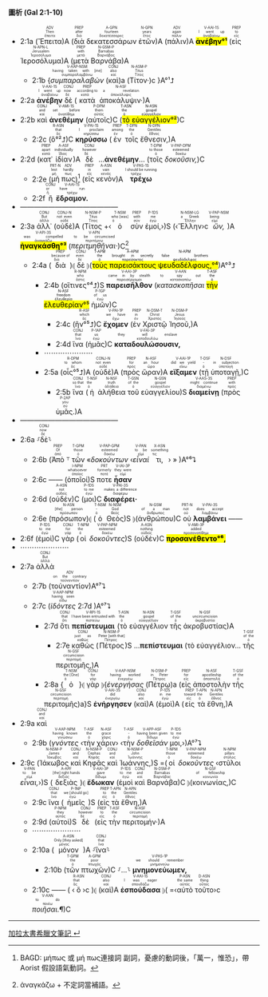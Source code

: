 #### 圖析 (Gal 2:1-10)

- <rt>2:1a</rt> (<RUBY><ruby><ruby>Ἔπειτα<rt>ἔπειτα</rt></ruby><rt>Then</rt></ruby><rt>ADV</rt></RUBY>)A (<RUBY><ruby><ruby>διὰ<rt>διά</rt></ruby><rt>after</rt></ruby><rt>PREP</rt></RUBY> <RUBY><ruby><ruby>δεκατεσσάρων<rt>δεκατέσσαρες</rt></ruby><rt>fourteen</rt></ruby><rt>A-GPN</rt></RUBY> <RUBY><ruby><ruby>ἐτῶν<rt>ἔτος</rt></ruby><rt>years</rt></ruby><rt>N-GPN</rt></RUBY>)A (<RUBY><ruby><ruby>πάλιν<rt>πάλιν</rt></ruby><rt>again</rt></ruby><rt>ADV</rt></RUBY>)A <RUBY><ruby><ruby><mark><strong>ἀνέβην°¹</strong></mark><rt>ἀναβαίνω</rt></ruby><rt>I went up</rt></ruby><rt>V-AAI-1S</rt></RUBY> (<RUBY><ruby><ruby>εἰς<rt>εἰς</rt></ruby><rt>to</rt></ruby><rt>PREP</rt></RUBY> <RUBY><ruby><ruby>Ἱεροσόλυμα<rt>Ἱεροσόλυμα</rt></ruby><rt>Jerusalem</rt></ruby><rt>N-APN-L</rt></RUBY>)A (<RUBY><ruby><ruby>μετὰ<rt>μετά</rt></ruby><rt>with</rt></ruby><rt>PREP</rt></RUBY> <RUBY><ruby><ruby>Βαρνάβα<rt>Βαρνάβας</rt></ruby><rt>Barnabas</rt></ruby><rt>N-GSM-P</rt></RUBY>)A
	- <rt>2:1b</rt> {<RUBY><ruby><ruby><em>συμπαραλαβὼν</em><rt>συμπαραλαμβάνω</rt></ruby><rt>having taken with [me]</rt></ruby><rt>V-AAP-NSM</rt></RUBY> (<RUBY><ruby><ruby>καὶ<rt>καί</rt></ruby><rt>also</rt></ruby><rt>CONJ</rt></RUBY>)a (<RUBY><ruby><ruby>Τίτον·<rt>Τίτος</rt></ruby><rt>Titus</rt></ruby><rt>N-ASM-P</rt></RUBY>)c }A°¹⮥
- <rt>2:2a</rt> <RUBY><ruby><ruby><strong>ἀνέβην</strong><rt>ἀναβαίνω</rt></ruby><rt>I went up</rt></ruby><rt>V-AAI-1S</rt></RUBY> <RUBY><ruby><ruby>δὲ<rt>δέ</rt></ruby><rt>now</rt></ruby><rt>CONJ</rt></RUBY> (<RUBY><ruby><ruby>κατὰ<rt>κατά</rt></ruby><rt>according to</rt></ruby><rt>PREP</rt></RUBY> <RUBY><ruby><ruby>ἀποκάλυψιν·<rt>ἀποκάλυψις</rt></ruby><rt>a revelation</rt></ruby><rt>N-ASF</rt></RUBY>)A
- <rt>2:2b</rt> <RUBY><ruby><ruby>καὶ<rt>καί</rt></ruby><rt>and</rt></ruby><rt>CONJ</rt></RUBY> <RUBY><ruby><ruby><strong>ἀνεθέμην</strong><rt>ἀνατίθημι</rt></ruby><rt>set before</rt></ruby><rt>V-AMI-1S</rt></RUBY> (<RUBY><ruby><ruby>αὐτοῖς<rt>αὐτός</rt></ruby><rt>them</rt></ruby><rt>P-DPM</rt></RUBY>)C (<mark><RUBY><ruby><ruby>τὸ<rt>ὁ</rt></ruby><rt>the</rt></ruby><rt>T-ASN</rt></RUBY> <RUBY><ruby><ruby>εὐαγγέλιον<rt>εὐαγγέλιον</rt></ruby><rt>gospel</rt></ruby><rt>N-ASN</rt></RUBY>°²</mark>)C 
	- <rt>2:2c</rt> (<RUBY><ruby><ruby>ὃ°²⮥<rt>ὅς</rt></ruby><rt>that</rt></ruby><rt>R-ASN</rt></RUBY>)C <RUBY><ruby><ruby><strong>κηρύσσω</strong><rt>κηρύσσω</rt></ruby><rt>I proclaim</rt></ruby><rt>V-PAI-1S</rt></RUBY> (<RUBY><ruby><ruby>ἐν<rt>ἐν</rt></ruby><rt>among</rt></ruby><rt>PREP</rt></RUBY> <RUBY><ruby><ruby>τοῖς<rt>ὁ</rt></ruby><rt>the</rt></ruby><rt>T-DPN</rt></RUBY> <RUBY><ruby><ruby>ἔθνεσιν,<rt>ἔθνος</rt></ruby><rt>Gentiles</rt></ruby><rt>N-DPN</rt></RUBY>)A 
- <rt>2:2d</rt> (<RUBY><ruby><ruby>κατ᾽<rt>κατά</rt></ruby><rt>apart</rt></ruby><rt>PREP</rt></RUBY> <RUBY><ruby><ruby>ἰδίαν<rt>ἴδιος</rt></ruby><rt>individually</rt></ruby><rt>A-ASF</rt></RUBY>)A <RUBY><ruby><ruby>δὲ<rt>δέ</rt></ruby><rt>however</rt></ruby><rt>CONJ</rt></RUBY> ...**ἀνεθέμην**... (<RUBY><ruby><ruby>τοῖς<rt>ὁ</rt></ruby><rt>to those</rt></ruby><rt>T-DPM</rt></RUBY> <RUBY><ruby><ruby><em>δοκοῦσιν,</em><rt>δοκέω</rt></ruby><rt>esteemed</rt></ruby><rt>V-PAP-DPM</rt></RUBY>)C 
	- <rt>2:2e</rt> (<RUBY><ruby><ruby>μή<rt>μή</rt></ruby><rt>lest</rt></ruby><rt>PRT-N</rt></RUBY> <RUBY><ruby><ruby>πως<rt>πως</rt></ruby><rt>hardly</rt></ruby><rt>ADV</rt></RUBY>)[^1] (<RUBY><ruby><ruby>εἰς<rt>εἰς</rt></ruby><rt>in</rt></ruby><rt>PREP</rt></RUBY> <RUBY><ruby><ruby>κενὸν<rt>κενός</rt></ruby><rt>vain</rt></ruby><rt>A-ASN</rt></RUBY>)A <RUBY><ruby><ruby><strong>τρέχω</strong><rt>τρέχω</rt></ruby><rt>I should be running</rt></ruby><rt>V-PAS-1S</rt></RUBY>
	- <rt>2:2f</rt> <RUBY><ruby><ruby>ἢ<rt>ἤ</rt></ruby><rt>or</rt></ruby><rt>CONJ</rt></RUBY> <RUBY><ruby><ruby><strong>ἔδραμον.</strong><rt>τρέχω</rt></ruby><rt>have run</rt></ruby><rt>V-AAI-1S</rt></RUBY> 
- ——————————————
- <rt>2:3a</rt> <RUBY><ruby><ruby>ἀλλ᾽<rt>ἀλλά</rt></ruby><rt>But</rt></ruby><rt>CONJ</rt></RUBY> (<RUBY><ruby><ruby>οὐδὲ<rt>οὐδέ</rt></ruby><rt>not even</rt></ruby><rt>CONJ-N</rt></RUBY>)A (<RUBY><ruby><ruby>Τίτος<rt>Τίτος</rt></ruby><rt>Titus</rt></ruby><rt>N-NSM-P</rt></RUBY> +‹<RUBY><ruby><ruby>ὁ<rt>ὁ</rt></ruby><rt>who [was]</rt></ruby><rt>T-NSM</rt></RUBY> <RUBY><ruby><ruby>σὺν<rt>σύν</rt></ruby><rt>with</rt></ruby><rt>PREP</rt></RUBY> <RUBY><ruby><ruby>ἐμοί,<rt>ἐγώ</rt></ruby><rt>me</rt></ruby><rt>P-1DS</rt></RUBY>›)S (‹<RUBY><ruby><ruby>Ἕλλην<rt>Ἕλλην</rt></ruby><rt>a Greek</rt></ruby><rt>N-NSM-LG</rt></RUBY>›c <RUBY><ruby><ruby><em>ὤν,</em><rt>εἰμί</rt></ruby><rt>being</rt></ruby><rt>V-PAP-NSM</rt></RUBY>)A <RUBY><ruby><ruby><mark><strong>ἠναγκάσθη°³</strong></mark><rt>ἀναγκάζω</rt></ruby><rt>was compelled</rt></ruby><rt>V-API-3S</rt></RUBY> (<RUBY><ruby><ruby><em>περιτμηθῆναι·</em><rt>περιτέμνω</rt></ruby><rt>to be circumcised</rt></ruby><rt>V-APN</rt></RUBY>)C[^2] 
	- <rt>2:4a</rt> (<RUBY><ruby><ruby>διὰ<rt>διά</rt></ruby><rt>because of</rt></ruby><rt>PREP</rt></RUBY>)⦇ <RUBY><ruby><ruby>δὲ<rt>δέ</rt></ruby><rt>even</rt></ruby><rt>CONJ</rt></RUBY> ⦈(<mark><RUBY><ruby><ruby>τοὺς<rt>ὁ</rt></ruby><rt>the</rt></ruby><rt>T-APM</rt></RUBY> <RUBY><ruby><ruby>παρεισάκτους<rt>παρείσακτος</rt></ruby><rt>brought in secretly</rt></ruby><rt>A-APM</rt></RUBY> <RUBY><ruby><ruby>ψευδαδέλφους,<rt>ψευδάδελφος</rt></ruby><rt>false brothers</rt></ruby><rt>N-APM</rt></RUBY>°⁴</mark>)A°³⮥ 
		- <rt>2:4b</rt> (<RUBY><ruby><ruby>οἵτινες°⁴⮥<rt>ὅστις</rt></ruby><rt>who</rt></ruby><rt>R-NPM</rt></RUBY>)S <RUBY><ruby><ruby><strong>παρεισῆλθον</strong><rt>παρεισέρχομαι</rt></ruby><rt>came in by stealth</rt></ruby><rt>V-AAI-3P</rt></RUBY> (<RUBY><ruby><ruby><em>κατασκοπῆσαι</em><rt>κατασκοπέω</rt></ruby><rt>to spy out</rt></ruby><rt>V-AAN</rt></RUBY> <mark><RUBY><ruby><ruby>τὴν<rt>ὁ</rt></ruby><rt>the</rt></ruby><rt>T-ASF</rt></RUBY> <RUBY><ruby><ruby>ἐλευθερίαν<rt>ἐλευθερία</rt></ruby><rt>freedom</rt></ruby><rt>N-ASF</rt></RUBY>°⁵</mark> <RUBY><ruby><ruby>ἡμῶν<rt>ἐγώ</rt></ruby><rt>of us</rt></ruby><rt>P-1GP</rt></RUBY>)C 
			- <rt>2:4c</rt> (<RUBY><ruby><ruby>ἣν°⁵⮥<rt>ὅς</rt></ruby><rt>which</rt></ruby><rt>R-ASF</rt></RUBY>)C <RUBY><ruby><ruby><strong>ἔχομεν</strong><rt>ἔχω</rt></ruby><rt>we have</rt></ruby><rt>V-PAI-1P</rt></RUBY> (<RUBY><ruby><ruby>ἐν<rt>ἐν</rt></ruby><rt>in</rt></ruby><rt>PREP</rt></RUBY> <RUBY><ruby><ruby>Χριστῷ<rt>Χριστός</rt></ruby><rt>Christ</rt></ruby><rt>N-DSM-T</rt></RUBY> <RUBY><ruby><ruby>Ἰησοῦ,<rt>Ἰησοῦς</rt></ruby><rt>Jesus</rt></ruby><rt>N-DSM-P</rt></RUBY>)A
			- <rt>2:4d</rt> <RUBY><ruby><ruby>ἵνα<rt>ἵνα</rt></ruby><rt>that</rt></ruby><rt>CONJ</rt></RUBY> (<RUBY><ruby><ruby>ἡμᾶς<rt>ἐγώ</rt></ruby><rt>us</rt></ruby><rt>P-1AP</rt></RUBY>)C <RUBY><ruby><ruby><strong>καταδουλώσουσιν,</strong><rt>καταδουλόω</rt></ruby><rt>they will enslave</rt></ruby><rt>V-FAI-3P</rt></RUBY> 
		- ⋯⋯⋯⋯⋯⋯⋯
		- <rt>2:5a</rt> (<RUBY><ruby><ruby>οἷς°⁵⮥<rt>ὅς</rt></ruby><rt>to whom</rt></ruby><rt>R-DPM</rt></RUBY>)A (<RUBY><ruby><ruby>οὐδὲ<rt>οὐδέ</rt></ruby><rt>not even</rt></ruby><rt>CONJ-N</rt></RUBY>)A (<RUBY><ruby><ruby>πρὸς<rt>πρός</rt></ruby><rt>for</rt></ruby><rt>PREP</rt></RUBY> <RUBY><ruby><ruby>ὥραν<rt>ὥρα</rt></ruby><rt>an hour</rt></ruby><rt>N-ASF</rt></RUBY>)A <RUBY><ruby><ruby><strong>εἴξαμεν</strong><rt>εἴκω</rt></ruby><rt>did we yield</rt></ruby><rt>V-AAI-1P</rt></RUBY> (<RUBY><ruby><ruby>τῇ<rt>ὁ</rt></ruby><rt>-</rt></ruby><rt>T-DSF</rt></RUBY> <RUBY><ruby><ruby>ὑποταγῇ,<rt>ὑποταγή</rt></ruby><rt>in subjection</rt></ruby><rt>N-DSF</rt></RUBY>)C 
			- <rt>2:5b</rt> <RUBY><ruby><ruby>ἵνα<rt>ἵνα</rt></ruby><rt>so that</rt></ruby><rt>CONJ</rt></RUBY> (<RUBY><ruby><ruby>ἡ<rt>ὁ</rt></ruby><rt>the</rt></ruby><rt>T-NSF</rt></RUBY> <RUBY><ruby><ruby>ἀλήθεια<rt>ἀλήθεια</rt></ruby><rt>truth</rt></ruby><rt>N-NSF</rt></RUBY> <RUBY><ruby><ruby>τοῦ<rt>ὁ</rt></ruby><rt>of the</rt></ruby><rt>T-GSN</rt></RUBY> <RUBY><ruby><ruby>εὐαγγελίου<rt>εὐαγγέλιον</rt></ruby><rt>gospel</rt></ruby><rt>N-GSN</rt></RUBY>)S <RUBY><ruby><ruby><strong>διαμείνῃ</strong><rt>διαμένω</rt></ruby><rt>might continue</rt></ruby><rt>V-AAS-3S</rt></RUBY> (<RUBY><ruby><ruby>πρὸς<rt>πρός</rt></ruby><rt>with</rt></ruby><rt>PREP</rt></RUBY> <RUBY><ruby><ruby>ὑμᾶς.<rt>σύ</rt></ruby><rt>you</rt></ruby><rt>P-2AP</rt></RUBY>)A
- ——————————————
- <rt>2:6a</rt> ⸉<RUBY><ruby><ruby>δὲ<rt>δέ</rt></ruby><rt>now</rt></ruby><rt>CONJ</rt></RUBY>⸊
	- <rt>2:6b</rt> (<RUBY><ruby><ruby>Ἀπὸ<rt>ἀπό</rt></ruby><rt>Of</rt></ruby><rt>PREP</rt></RUBY> ⸆ <RUBY><ruby><ruby>τῶν<rt>ὁ</rt></ruby><rt>those</rt></ruby><rt>T-GPM</rt></RUBY> «<RUBY><ruby><ruby><em>δοκούντων</em><rt>δοκέω</rt></ruby><rt>esteemed</rt></ruby><rt>V-PAP-GPM</rt></RUBY> ‹<RUBY><ruby><ruby><em>εἶναί</em><rt>εἰμί</rt></ruby><rt>to be</rt></ruby><rt>V-PAN</rt></RUBY> <RUBY><ruby><ruby>τι,<rt>τις</rt></ruby><rt>something</rt></ruby><rt>X-ASN</rt></RUBY>› » )A°⁶⮧
	- <rt>2:6c</rt> —— (<RUBY><ruby><ruby>ὁποῖοί<rt>ὁποῖος</rt></ruby><rt>whatsoever</rt></ruby><rt>I-NPM</rt></RUBY>)S <RUBY><ruby><ruby>ποτε<rt>ποτέ</rt></ruby><rt>formerly</rt></ruby><rt>PRT</rt></RUBY> <RUBY><ruby><ruby><strong>ἦσαν</strong><rt>εἰμί</rt></ruby><rt>they were</rt></ruby><rt>V-IAI-3P</rt></RUBY>
	- <rt>2:6d</rt> (<RUBY><ruby><ruby>οὐδέν<rt>οὐδείς</rt></ruby><rt>not</rt></ruby><rt>A-ASN</rt></RUBY>)C (<RUBY><ruby><ruby>μοι<rt>ἐγώ</rt></ruby><rt>to me</rt></ruby><rt>P-1DS</rt></RUBY>)C <RUBY><ruby><ruby><strong>διαφέρει·</strong><rt>διαφέρω</rt></ruby><rt>makes a difference</rt></ruby><rt>V-PAI-3S</rt></RUBY> 
	- <rt>2:6e</rt> (<RUBY><ruby><ruby>πρόσωπον<rt>πρόσωπον</rt></ruby><rt>[the] person</rt></ruby><rt>N-ASN</rt></RUBY>)⦇ (<RUBY><ruby><ruby>ὁ<rt>ὁ</rt></ruby><rt>-</rt></ruby><rt>T-NSM</rt></RUBY> <RUBY><ruby><ruby>Θεὸς<rt>θεός</rt></ruby><rt>God</rt></ruby><rt>N-NSM</rt></RUBY>)S ⦈(<RUBY><ruby><ruby>ἀνθρώπου<rt>ἄνθρωπος</rt></ruby><rt>of a man</rt></ruby><rt>N-GSM</rt></RUBY>)C <RUBY><ruby><ruby>οὐ<rt>οὐ</rt></ruby><rt>not</rt></ruby><rt>PRT-N</rt></RUBY> <RUBY><ruby><ruby><strong>λαμβάνει</strong><rt>λαμβάνω</rt></ruby><rt>does accept</rt></ruby><rt>V-PAI-3S</rt></RUBY> ——
- <rt>2:6f</rt> (<RUBY><ruby><ruby>ἐμοὶ<rt>ἐγώ</rt></ruby><rt>to me</rt></ruby><rt>P-1DS</rt></RUBY>)C <RUBY><ruby><ruby>γὰρ<rt>γάρ</rt></ruby><rt>for</rt></ruby><rt>CONJ</rt></RUBY> (<RUBY><ruby><ruby>οἱ<rt>ὁ</rt></ruby><rt>the</rt></ruby><rt>T-NPM</rt></RUBY> <RUBY><ruby><ruby><em>δοκοῦντες</em><rt>δοκέω</rt></ruby><rt>esteemed</rt></ruby><rt>V-PAP-NPM</rt></RUBY>)S (<RUBY><ruby><ruby>οὐδὲν<rt>οὐδείς</rt></ruby><rt>nothing</rt></ruby><rt>A-ASN</rt></RUBY>)C <RUBY><ruby><ruby><mark><strong>προσανέθεντο°⁶,</strong></mark><rt>προσανατίθημι</rt></ruby><rt>added</rt></ruby><rt>V-AMI-3P</rt></RUBY> 
- ⋯⋯⋯⋯⋯⋯⋯
- <rt>2:7a</rt> <RUBY><ruby><ruby>ἀλλὰ<rt>ἀλλά</rt></ruby><rt>But</rt></ruby><rt>CONJ</rt></RUBY> 
	- <rt>2:7b</rt> (<RUBY><ruby><ruby>τοὐναντίον<rt>τοὐναντίον</rt></ruby><rt>on the contrary</rt></ruby><rt>ADV</rt></RUBY>)A°⁷⮧
	- <rt>2:7c</rt> (<RUBY><ruby><ruby><em>ἰδόντες</em><rt>εἴδω</rt></ruby><rt>having seen</rt></ruby><rt>V-AAP-NPM</rt></RUBY> <rt>2:7d</rt> )A°⁷⮧
		- <rt>2:7d</rt> <RUBY><ruby><ruby>ὅτι<rt>ὅτι</rt></ruby><rt>that</rt></ruby><rt>CONJ</rt></RUBY> <RUBY><ruby><ruby><strong>πεπίστευμαι</strong><rt>πιστεύω</rt></ruby><rt>I have been entrusted with</rt></ruby><rt>V-RPI-1S</rt></RUBY> (<RUBY><ruby><ruby>τὸ<rt>ὁ</rt></ruby><rt>the</rt></ruby><rt>T-ASN</rt></RUBY> <RUBY><ruby><ruby>εὐαγγέλιον<rt>εὐαγγέλιον</rt></ruby><rt>gospel</rt></ruby><rt>N-ASN</rt></RUBY> <RUBY><ruby><ruby>τῆς<rt>ὁ</rt></ruby><rt>of the</rt></ruby><rt>T-GSF</rt></RUBY> <RUBY><ruby><ruby>ἀκροβυστίας<rt>ἀκροβυστία</rt></ruby><rt>uncircumcision</rt></ruby><rt>N-GSF</rt></RUBY>)A 
			- <rt>2:7e</rt> <RUBY><ruby><ruby>καθὼς<rt>καθώς</rt></ruby><rt>just as</rt></ruby><rt>CONJ</rt></RUBY> (<RUBY><ruby><ruby>Πέτρος<rt>Πέτρος</rt></ruby><rt>Peter [with that]</rt></ruby><rt>N-NSM-P</rt></RUBY>)S ...**πεπίστευμαι** (τὸ εὐαγγέλιον... <RUBY><ruby><ruby>τῆς<rt>ὁ</rt></ruby><rt>of the</rt></ruby><rt>T-GSF</rt></RUBY> <RUBY><ruby><ruby>περιτομῆς,<rt>περιτομή</rt></ruby><rt>circumcision</rt></ruby><rt>N-GSF</rt></RUBY>)A
		- <rt>2:8a</rt> {<RUBY><ruby><ruby>ὁ<rt>ὁ</rt></ruby><rt>the [One]</rt></ruby><rt>T-NSM</rt></RUBY>}⦇ <RUBY><ruby><ruby>γὰρ<rt>γάρ</rt></ruby><rt>for</rt></ruby><rt>CONJ</rt></RUBY> ⦈{<RUBY><ruby><ruby><em>ἐνεργήσας</em><rt>ἐνεργέω</rt></ruby><rt>having worked</rt></ruby><rt>V-AAP-NSM</rt></RUBY> (<RUBY><ruby><ruby>Πέτρῳ<rt>Πέτρος</rt></ruby><rt>in Peter</rt></ruby><rt>N-DSM-P</rt></RUBY>)a (<RUBY><ruby><ruby>εἰς<rt>εἰς</rt></ruby><rt>for</rt></ruby><rt>PREP</rt></RUBY> <RUBY><ruby><ruby>ἀποστολὴν<rt>ἀποστολή</rt></ruby><rt>apostleship</rt></ruby><rt>N-ASF</rt></RUBY> <RUBY><ruby><ruby>τῆς<rt>ὁ</rt></ruby><rt>of the</rt></ruby><rt>T-GSF</rt></RUBY> <RUBY><ruby><ruby>περιτομῆς<rt>περιτομή</rt></ruby><rt>circumcision</rt></ruby><rt>N-GSF</rt></RUBY>)a}S <RUBY><ruby><ruby><strong>ἐνήργησεν</strong><rt>ἐνεργέω</rt></ruby><rt>did</rt></ruby><rt>V-AAI-3S</rt></RUBY> (<RUBY><ruby><ruby>καὶ<rt>καί</rt></ruby><rt>also</rt></ruby><rt>CONJ</rt></RUBY>)A (<RUBY><ruby><ruby>ἐμοὶ<rt>ἐγώ</rt></ruby><rt>in me</rt></ruby><rt>P-1DS</rt></RUBY>)A (<RUBY><ruby><ruby>εἰς<rt>εἰς</rt></ruby><rt>toward</rt></ruby><rt>PREP</rt></RUBY> <RUBY><ruby><ruby>τὰ<rt>ὁ</rt></ruby><rt>the</rt></ruby><rt>T-APN</rt></RUBY> <RUBY><ruby><ruby>ἔθνη,<rt>ἔθνος</rt></ruby><rt>Gentiles</rt></ruby><rt>N-APN</rt></RUBY>)A
- <rt>2:9a</rt> <RUBY><ruby><ruby>καὶ<rt>καί</rt></ruby><rt>and</rt></ruby><rt>CONJ</rt></RUBY> 
	- <rt>2:9b</rt> (<RUBY><ruby><ruby><em>γνόντες</em><rt>γινώσκω</rt></ruby><rt>having known</rt></ruby><rt>V-AAP-NPM</rt></RUBY> ‹<RUBY><ruby><ruby>τὴν<rt>ὁ</rt></ruby><rt>the</rt></ruby><rt>T-ASF</rt></RUBY> <RUBY><ruby><ruby>χάριν<rt>χάρις</rt></ruby><rt>grace</rt></ruby><rt>N-ASF</rt></RUBY>› ‹<RUBY><ruby><ruby>τὴν<rt>ὁ</rt></ruby><rt>-</rt></ruby><rt>T-ASF</rt></RUBY> <RUBY><ruby><ruby><em>δοθεῖσάν</em><rt>δίδωμι</rt></ruby><rt>having been given</rt></ruby><rt>V-APP-ASF</rt></RUBY> <RUBY><ruby><ruby>μοι,<rt>ἐγώ</rt></ruby><rt>to me</rt></ruby><rt>P-1DS</rt></RUBY>›)A°⁷⮧ 
- <rt>2:9c</rt> (<RUBY><ruby><ruby>Ἰάκωβος<rt>Ἰάκωβος</rt></ruby><rt>James</rt></ruby><rt>N-NSM-P</rt></RUBY> <RUBY><ruby><ruby>καὶ<rt>καί</rt></ruby><rt>and</rt></ruby><rt>CONJ</rt></RUBY> <RUBY><ruby><ruby>Κηφᾶς<rt>Κηφᾶς</rt></ruby><rt>Cephas</rt></ruby><rt>N-NSM-P</rt></RUBY> <RUBY><ruby><ruby>καὶ<rt>καί</rt></ruby><rt>and</rt></ruby><rt>CONJ</rt></RUBY> <RUBY><ruby><ruby>Ἰωάννης,<rt>Ἰωάννης</rt></ruby><rt>John</rt></ruby><rt>N-NSM-P</rt></RUBY>)S =(<RUBY><ruby><ruby>οἱ<rt>ὁ</rt></ruby><rt>those</rt></ruby><rt>T-NPM</rt></RUBY> <RUBY><ruby><ruby><em>δοκοῦντες</em><rt>δοκέω</rt></ruby><rt>esteemed</rt></ruby><rt>V-PAP-NPM</rt></RUBY> ‹<RUBY><ruby><ruby>στῦλοι<rt>στῦλος</rt></ruby><rt>pillars</rt></ruby><rt>N-NPM</rt></RUBY> <RUBY><ruby><ruby><em>εἶναι,</em><rt>εἰμί</rt></ruby><rt>to be</rt></ruby><rt>V-PAN</rt></RUBY>›)S (<RUBY><ruby><ruby>δεξιὰς<rt>δεξιός</rt></ruby><rt>[the] right hands</rt></ruby><rt>A-APF</rt></RUBY>)⦇ <RUBY><ruby><ruby><strong>ἔδωκαν</strong><rt>δίδωμι</rt></ruby><rt>gave</rt></ruby><rt>V-AAI-3P</rt></RUBY> (<RUBY><ruby><ruby>ἐμοὶ<rt>ἐγώ</rt></ruby><rt>to me</rt></ruby><rt>P-1DS</rt></RUBY> <RUBY><ruby><ruby>καὶ<rt>καί</rt></ruby><rt>and</rt></ruby><rt>CONJ</rt></RUBY> <RUBY><ruby><ruby>Βαρνάβα<rt>Βαρνάβας</rt></ruby><rt>Barnabas</rt></ruby><rt>N-DSM-P</rt></RUBY>)C ⦈(<RUBY><ruby><ruby>κοινωνίας,<rt>κοινωνία</rt></ruby><rt>of fellowship</rt></ruby><rt>N-GSF</rt></RUBY>)C
	- <rt>2:9c</rt> <RUBY><ruby><ruby>ἵνα<rt>ἵνα</rt></ruby><rt>that</rt></ruby><rt>CONJ</rt></RUBY> (<RUBY><ruby><ruby>ἡμεῖς<rt>ἐγώ</rt></ruby><rt>we [should go]</rt></ruby><rt>P-1NP</rt></RUBY>)S (<RUBY><ruby><ruby>εἰς<rt>εἰς</rt></ruby><rt>to</rt></ruby><rt>PREP</rt></RUBY> <RUBY><ruby><ruby>τὰ<rt>ὁ</rt></ruby><rt>the</rt></ruby><rt>T-APN</rt></RUBY> <RUBY><ruby><ruby>ἔθνη,<rt>ἔθνος</rt></ruby><rt>Gentiles</rt></ruby><rt>N-APN</rt></RUBY>)A 
	- <rt>2:9d</rt> (<RUBY><ruby><ruby>αὐτοὶ<rt>αὐτός</rt></ruby><rt>they</rt></ruby><rt>P-NPM</rt></RUBY>)S <RUBY><ruby><ruby>δὲ<rt>δέ</rt></ruby><rt>however</rt></ruby><rt>CONJ</rt></RUBY> (<RUBY><ruby><ruby>εἰς<rt>εἰς</rt></ruby><rt>to</rt></ruby><rt>PREP</rt></RUBY> <RUBY><ruby><ruby>τὴν<rt>ὁ</rt></ruby><rt>the</rt></ruby><rt>T-ASF</rt></RUBY> <RUBY><ruby><ruby>περιτομήν·<rt>περιτομή</rt></ruby><rt>circumcision</rt></ruby><rt>N-ASF</rt></RUBY>)A
	- ⋯⋯⋯⋯⋯⋯⋯
	- <rt>2:10a</rt> (<RUBY><ruby><ruby>μόνον<rt>μόνος</rt></ruby><rt>Only [they asked]</rt></ruby><rt>A-ASN</rt></RUBY>)A ⸉<RUBY><ruby><ruby>ἵνα<rt>ἵνα</rt></ruby><rt>that</rt></ruby><rt>CONJ</rt></RUBY>⸊ 
		- <rt>2:10b</rt> (<RUBY><ruby><ruby>τῶν<rt>ὁ</rt></ruby><rt>the</rt></ruby><rt>T-GPM</rt></RUBY> <RUBY><ruby><ruby>πτωχῶν<rt>πτωχός</rt></ruby><rt>poor</rt></ruby><rt>A-GPM</rt></RUBY>)C ⸉...⸊ <RUBY><ruby><ruby><strong>μνημονεύωμεν,</strong><rt>μνημονεύω</rt></ruby><rt>we should remember</rt></ruby><rt>V-PAS-1P</rt></RUBY> 
	- <rt>2:10c</rt> —— ( ‹<RUBY><ruby><ruby>ὃ<rt>ὅς</rt></ruby><rt>that</rt></ruby><rt>R-ASN</rt></RUBY>›c )⦇ (<RUBY><ruby><ruby>καὶ<rt>καί</rt></ruby><rt>also</rt></ruby><rt>CONJ</rt></RUBY>)A <RUBY><ruby><ruby><strong>ἐσπούδασα</strong><rt>σπουδάζω</rt></ruby><rt>I was eager</rt></ruby><rt>V-AAI-1S</rt></RUBY> ⦈( =‹<RUBY><ruby><ruby>αὐτὸ<rt>αὐτός</rt></ruby><rt>the same</rt></ruby><rt>P-ASN</rt></RUBY> <RUBY><ruby><ruby>τοῦτο<rt>οὗτος</rt></ruby><rt>thing</rt></ruby><rt>D-ASN</rt></RUBY>›c <RUBY><ruby><ruby><em>ποιῆσαι.¶</em><rt>ποιέω</rt></ruby><rt>to do</rt></ruby><rt>V-AAN</rt></RUBY>)C



[^1]: BAGD: μήπως 或 μή πως連接詞 副詞，憂慮的動詞後，「萬一，惟恐」，帶 Aorist 假設語氣動詞。
[^2]: ἀναγκάζω + 不定詞當補語。

---
[加拉太書希臘文筆記 ↵](Galatians-Notes.md)